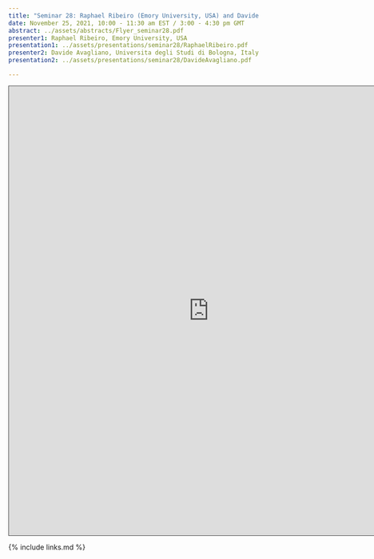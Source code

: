 ```yaml
---
title: "Seminar 28: Raphael Ribeiro (Emory University, USA) and Davide Avagliano (Universita degli Studi di Bologna, Italy)"
date: November 25, 2021, 10:00 - 11:30 am EST / 3:00 - 4:30 pm GMT
abstract: ../assets/abstracts/Flyer_seminar28.pdf
presenter1: Raphael Ribeiro, Emory University, USA
presentation1: ../assets/presentations/seminar28/RaphaelRibeiro.pdf
presenter2: Davide Avagliano, Universita degli Studi di Bologna, Italy
presentation2: ../assets/presentations/seminar28/DavideAvagliano.pdf

---
```


<iframe src="https://ub.hosted.panopto.com/Panopto/Pages/Embed.aspx?id=b030af1b-e43a-487a-9f0a-adeb01114b64
&autoplay=false&offerviewer=true&showtitle=true&showbrand=false&captions=false&interactivity=all" height="900" width="800"
style="border: 1px solid #464646;" allowfullscreen allow="autoplay"></iframe>


{% include links.md %}


